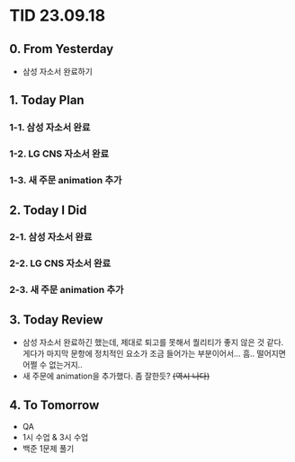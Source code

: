 # TID 23.09.18

## 0. From Yesterday

- 삼성 자소서 완료하기

## 1. Today Plan

### 1-1. 삼성 자소서 완료

### 1-2. LG CNS 자소서 완료

### 1-3. 새 주문 animation 추가

## 2. Today I Did

### 2-1. 삼성 자소서 완료

### 2-2. LG CNS 자소서 완료

### 2-3. 새 주문 animation 추가

## 3. Today Review

- 삼성 자소서 완료하긴 했는데, 제대로 퇴고를 못해서 퀄리티가 좋지 않은 것 같다. 게다가 마지막 문항에 정치적인 요소가 조금 들어가는 부분이어서… 흠.. 떨어지면 어쩔 수 없는거지..
- 새 주문에 animation을 추가했다. 좀 잘한듯? ~~(역시 나다)~~

## 4. To Tomorrow

- QA
- 1시 수업 & 3시 수업
- 백준 1문제 풀기